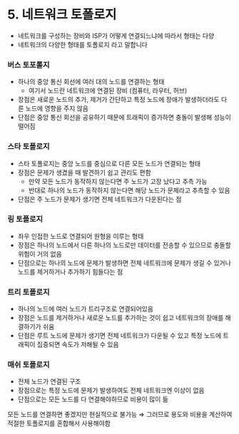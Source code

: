 # 5. 네트워크 토폴로지

- 네트워크를 구성하는 장비와 ISP가 어떻게 연결되느냐에 따라서 형태는 다양
- 네트워크의 다양한 형태를 토폴로지 라고 말합니다

### 버스 토포롤지

- 하나의 중앙 통신 회선에 여러 대의 노드를 연결하는 형태
  - 여기서 노드란 네트워크에 연결된 장비 (컴퓨터, 라우터, 허브)
- 장점은 새로운 노드의 추가, 제거가 간단하고 특정 노드에 장애가 발생하더라도 다른 노드에 영향을 주지 않음
- 단점은 중앙 통신 회선을 공유하기 때문에 트래픽이 증가하면 충돌이 발생해 성능이 떨어짐

### 스타 토폴로지

- 스타 토폴로지는 중앙 노드를 중심으로 다른 모든 노드가 연결되는 형태
- 장점은 문제가 생겼을 때 발견하기 쉽고 관리도 편함
  - 만약 모든 노드가 동작하지 않는다면 주 노드가 고장 났다고 추측 가능
  - 반대로 하나의 노드가 동작하지 않는다면 해당 노드가 문제라고 추측할 수 있음
- 단점은 주 노드가 문제가 생기면 전체 네트워크가 다운된다는 점

### 링 토폴로지

- 좌우 인접한 노드로 연결되어 원형을 이루는 형태
- 장점은 하나의 노드에서 다른 하나의 노드로만 데이터를 전송할 수 있으므로 충돌할 위험이 거의 없음
- 단점으로는 하나의 노드에 문제가 발생하면 전체 네트워크에 문제가 생길 수 있거나 노드를 제거하거나 추가하기 힘들다는 점

### 트리 토폴로지

- 하나의 노드에 여러 노드가 트리구조로 연결되어있음
- 장점은 노드를 제거하거나 새로운 노드를 추가하는 것이 쉽고 네트워크의 장애를 해결하기가 쉬움
- 단점은 루트 노드에 문제가 생기면 전체 네트워크가 다운될 수 있고 특정 노드에 트래픽이 집중되면 속도가 저해될 수 있음

### 매쉬 토폴로지

- 전체 노드가 연결된 구조
- 장점으로는 특정 노드에 문제가 발생하여도 전체 네트워크엔 이상이 없음
- 단점으로는 모든 노드를 다 연결해야하므로 비용이 많이 듦

모든 노드를 연결하면 좋겠지만 현실적으로 불가능 ⇒ 그러므로 용도와 비용을 계산하여 적절한 토폴로지를 혼합해서 사용해야함
